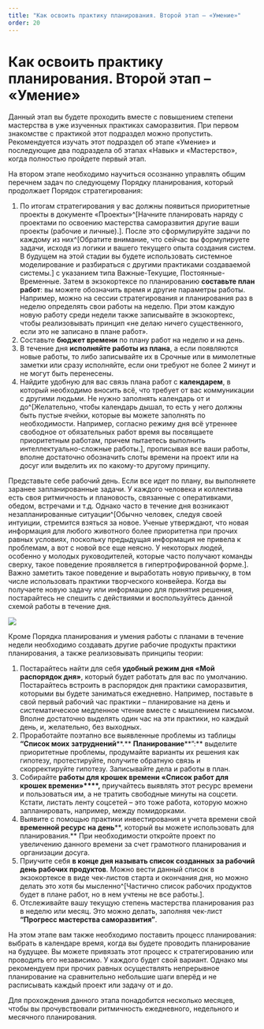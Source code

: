 ```yaml
---
title: "Как освоить практику планирования. Второй этап – «Умение»"
order: 20
---
```


# Как освоить практику планирования. Второй этап – «Умение»

Данный этап вы будете проходить вместе с повышением степени мастерства в уже изученных практиках саморазвития. При первом знакомстве с практикой этот подраздел можно пропустить. Рекомендуется изучать этот подраздел об этапе «Умение» и последующие два подраздела об этапах «Навык» и «Мастерство», когда полностью пройдете первый этап.

На втором этапе необходимо научиться осознанно управлять общим перечнем задач по следующему Порядку планирования, который продолжает Порядок стратегирования:

1. По итогам стратегирования у вас должны появиться приоритетные проекты в документе «Проекты»^[Начните планировать наряду с проектами по освоению мастерства саморазвития другие ваши проекты (рабочие и личные).]. После это сформулируйте задачи по каждому из них^[Обратите внимание, что сейчас вы формулируете задачи, исходя из логики и вашего текущего опыта создания систем. В будущем на этой стадии вы будете использовать системное моделирование и разбираться с другими практиками создаваемой системы.] с указанием типа Важные-Текущие, Постоянные-Временные. Затем в экзокортексе по планированию **составьте план работ**: вы можете обозначить время и другие параметры работы. Например, можно на сессии стратегирования и планирования раз в неделю определять свои работы на неделю. При этом каждую новую работу среди недели также записывайте в экзокортекс, чтобы реализовывать принцип «не делаю ничего существенного, если это не записано в плане работ».
2. Составьте **бюджет времени** по плану работ на неделю и на день.
3. В течение дня **исполняйте работы из плана**, а если появляются новые работы, то либо записывайте их в Срочные или в мимолетные заметки или сразу исполняйте, если они требуют не более 2 минут и не могут быть перенесены.
4. Найдите удобную для вас связь плана работ с **календарем**, в который необходимо вносить всё, что требует от вас коммуникации с другими людьми. Не нужно заполнять календарь от и до^[Желательно, чтобы календарь дышал, то есть у него должны быть пустые ячейки, которые вы можете заполнять по необходимости. Например, согласно режиму дня всё утреннее свободное от обязательных работ время вы посвящаете приоритетным работам, причем пытаетесь выполнить интеллектуально-сложные работы.], прописывая все ваши работы, вполне достаточно обозначить слоты времени на проект или на досуг или выделить их по какому-то другому принципу.

Представьте себе рабочий день. Если все идет по плану, вы выполняете заранее запланированные задачи. У каждого человека и коллектива есть своя ритмичность и плановость, связанные с оперативками, обедом, встречами и т.д. Однако часто в течение дня возникают незапланированные ситуации^[Обычно человек, следуя своей интуиции, стремится взяться за новое. Ученые утверждают, что новая информация для любого животного более приоритетна при прочих равных условиях, поскольку предыдущая информация не привела к проблемам, а вот с новой все еще неясно. У некоторых людей, особенно у молодых руководителей, которые часто получают команды сверху, такое поведение проявляется в гипертрофированной форме.]. Важно заметить такое поведение и выработать новую привычку, в том числе использовать практики творческого конвейера. Когда вы получаете новую задачу или информацию для принятия решения, постарайтесь не спешить с действиями и воспользуйтесь данной схемой работы в течение дня.

![](/ru/self-development-methods/2.png)

Кроме Порядка планирования и умения работы с планами в течение недели необходимо создавать другие рабочие продукты практики планирования, а также реализовывать принципы теории:

1. Постарайтесь найти для себя **удобный режим дня «Мой распорядок дня»**, который будет работать для вас по умолчанию. Постарайтесь встроить в распорядок дня практики саморазвития, которыми вы будете заниматься ежедневно. Например, поставьте в свой первый рабочий час практики – планирование на день и систематическое медленное чтение вместе с мышлением письмом. Вполне достаточно выделять один час на эти практики, но каждый день, и, желательно, без выходных.
2. Проработайте поэтапно все выявленные проблемы из таблицы **“Список моих** **затруднений****.** **Планирование****”:** выделите приоритетные проблемы, продумайте варианты их решения как гипотезу, протестируйте, получите обратную связь и скорректируйте гипотезу. Записывайте дела и работы в план.
3. Собирайте **работы для крошек времени** **«Список работ для крошек времени»****,** приучайтесь выявлять этот ресурс времени и пользоваться им, а не тратить свободные минуты на соцсети. Кстати, листать ленту соцсетей – это тоже работа, которую можно запланировать, например, между помидорками.
4. Выявите с помощью практики инвестирования и учета времени свой **временной ресурс** **на день****, который вы можете использовать для планирования.** При необходимости откройте проект по увеличению данного времени за счет грамотного планирования и организации досуга.
5. Приучите себя **в конце дня называть список созданных за рабочий день рабочих продуктов**. Можно вести данный список в экзокортексе в виде чек-листов старта и окончания дня, но можно делать это хотя бы мысленно^[Частично список рабочих продуктов будет в плане работ, но в нем учтены не все работы.].
6. Отслеживайте вашу текущую степень мастерства планирования раз в неделю или месяц. Это можно делать, заполняя чек-лист **“Прогресс мастерства саморазвития”**.

На этом этапе вам также необходимо поставить процесс планирования: выбрать в календаре время, когда вы будете проводить планирование на будущее. Вы можете привязать этот процесс к стратегированию или проводить его независимо. У каждого будет свой вариант. Однако мы рекомендуем при прочих равных осуществлять непрерывное планирование на сравнительно небольшие шаги вперёд и не расписывать каждый проект или задачу от и до.

Для прохождения данного этапа понадобится несколько месяцев, чтобы вы прочувствовали ритмичность ежедневного, недельного и месячного планирования.